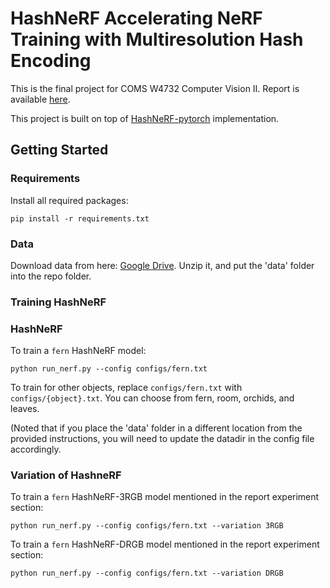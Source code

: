 # HashNeRF Accelerating NeRF Training with Multiresolution Hash Encoding
This is the final project for COMS W4732 Computer Vision II. Report is available [here](https://github.com/NingHsia/HashNeRF-Accelerating-NeRF-Training-with-Multiresolution-Hash-Encoding/blob/main/report.pdf).

This project is built on top of [HashNeRF-pytorch](https://github.com/NingHsia/HashNeRF-Accelerating-NeRF-Training-with-Multiresolution-Hash-Encoding) implementation.

## Getting Started
### Requirements
Install all required packages:
```
pip install -r requirements.txt
```
### Data
Download data from here: [Google Drive](https://drive.google.com/file/d/1jdqTZigCFbPz0-r2FVRDVDHioGTtQRcA/view?usp=share_link).
Unzip it, and put the 'data' folder into the repo folder.

### Training HashNeRF
### HashNeRF
To train a `fern` HashNeRF model:
```
python run_nerf.py --config configs/fern.txt
```
To train for other objects, replace `configs/fern.txt` with `configs/{object}.txt`. You can choose from fern, room, orchids, and leaves.

(Noted that if you place the 'data' folder in a different location from the provided instructions, you will need to update the datadir in the config file accordingly.
### Variation of HashneRF
To train a `fern` HashNeRF-3RGB model mentioned in the report experiment section:
```
python run_nerf.py --config configs/fern.txt --variation 3RGB
```
To train a `fern` HashNeRF-DRGB model mentioned in the report experiment section:
```
python run_nerf.py --config configs/fern.txt --variation DRGB
```
